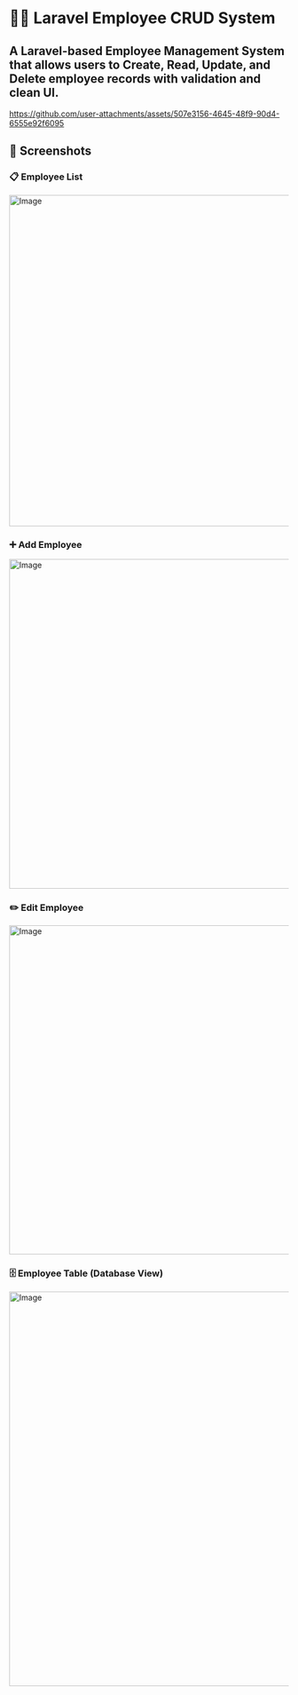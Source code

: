 # 🧑‍💼 Laravel Employee CRUD System

A Laravel-based Employee Management System that allows users to Create, Read, Update, and Delete employee records with validation and clean UI.
---
https://github.com/user-attachments/assets/507e3156-4645-48f9-90d4-6555e92f6095

## 📸 Screenshots

### 📋 Employee List
<img width="1365" height="597" alt="Image" src="https://github.com/user-attachments/assets/9ab09b7d-caa9-4ec8-bb0a-87ae42b839d0" />

### ➕ Add Employee
<img width="1365" height="594" alt="Image" src="https://github.com/user-attachments/assets/1de4c963-140b-4693-93d3-48f3cc61d284" />

### ✏️ Edit Employee
<img width="1362" height="593" alt="Image" src="https://github.com/user-attachments/assets/40bb0ac3-6b4a-4aab-b5a3-4b2fb1e89166" />

### 🗄️ Employee Table (Database View)
<img width="1365" height="711" alt="Image" src="https://github.com/user-attachments/assets/5e7b6f4c-d1af-42cd-9643-3a800a066e85" />



